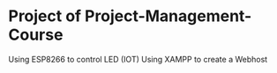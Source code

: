 # Project of Project-Management-Course
Using ESP8266 to control LED (IOT) 
Using XAMPP to create a Webhost
